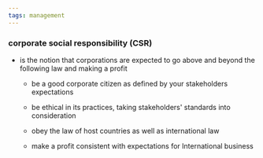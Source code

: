 ```yaml
---
tags: management
---
```


### corporate social responsibility (CSR)
-  is the notion that corporations are expected to go above and beyond the following law and making a profit

	- be a good corporate citizen as defined by your stakeholders expectations

	- be ethical in its practices, taking stakeholders' standards into consideration

	- obey the law of host countries as well as international law

	- make a profit consistent with expectations for International business 